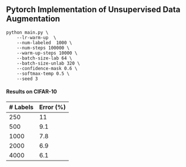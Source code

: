 ## Pytorch Implementation of Unsupervised Data Augmentation

```
python main.py \
    --lr-warm-up  \
    --num-labeled  1000 \
    --num-steps 100000 \
    --warm-up-steps 10000 \
    --batch-size-lab 64 \
    --batch-size-unlab 320 \
    --confidence-mask 0.6 \
    --softmax-temp 0.5 \
    --seed 3
```

#### Results on CIFAR-10

| # Labels                   |  Error (%) |
| -----------------          | ----- |
| 250                        | 11    |
| 500                        | 9.1   |
| 1000                       | 7.8   |
| 2000                       | 6.9   |
| 4000                       | 6.1   |

